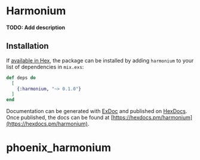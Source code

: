 # Harmonium

**TODO: Add description**

## Installation

If [available in Hex](https://hex.pm/docs/publish), the package can be installed
by adding `harmonium` to your list of dependencies in `mix.exs`:

```elixir
def deps do
  [
    {:harmonium, "~> 0.1.0"}
  ]
end
```

Documentation can be generated with [ExDoc](https://github.com/elixir-lang/ex_doc)
and published on [HexDocs](https://hexdocs.pm). Once published, the docs can
be found at [https://hexdocs.pm/harmonium](https://hexdocs.pm/harmonium).

# phoenix_harmonium
